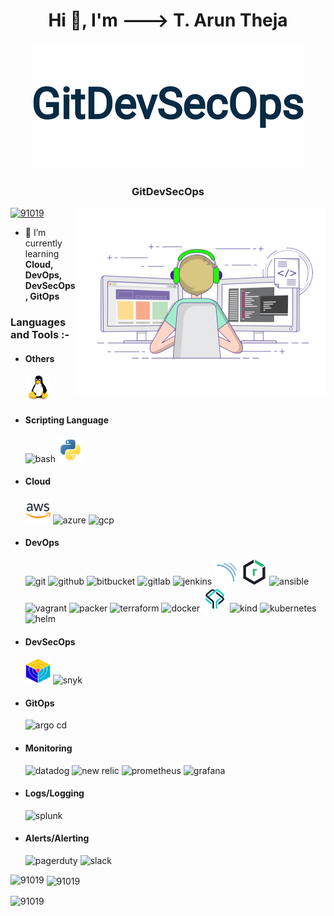 <h1 align="center">Hi 👋, I'm ---> T. Arun Theja</h1>
<div align="center"> <img src="https://raw.githubusercontent.com/91019/91019/main/Logo Icons & Symbols/GitDevSecOps.png"> </div>
<h3 align="center">GitDevSecOps</h3>

<img align="right" alt="Coding" width="400" src="https://raw.githubusercontent.com/devSouvik/devSouvik/master/gif3.gif">

<p align="left"> <a href="https://github.com/ryo-ma/github-profile-trophy"><img src="https://github-profile-trophy.vercel.app/?username=91019" alt="91019" /></a> </p>

- 🌱 I’m currently learning **Cloud, DevOps, DevSecOps, GitOps**

<p align="left">
</p>


<h3 align="left">Languages and Tools :-</h3>

- #### Others
  <p align="left"> <img src="https://raw.githubusercontent.com/devicons/devicon/master/icons/linux/linux-original.svg" alt="linux" title="Linux" width="40" height="40"/> </p>

- #### Scripting Language
  <p align="left"> <img src="https://www.vectorlogo.zone/logos/gnu_bash/gnu_bash-icon.svg" alt="bash" title="Bash" width="40" height="40"/>   <img src="https://raw.githubusercontent.com/devicons/devicon/master/icons/python/python-original.svg" alt="python" title="Python" width="40" height="40"/> </p>

- #### Cloud
  <p align="left"> <img src="https://raw.githubusercontent.com/devicons/devicon/master/icons/amazonwebservices/amazonwebservices-original-wordmark.svg" alt="aws" title="Amazon Web Services (AWS)" width="40" height="40"/>   <img src="https://www.vectorlogo.zone/logos/microsoft_azure/microsoft_azure-icon.svg" alt="azure" title="Microsoft Azure" width="40" height="40"/>   <img src="https://www.vectorlogo.zone/logos/google_cloud/google_cloud-icon.svg" alt="gcp" title="Google Cloud Platform (GCP)" width="40" height="40"/> </p>

- #### DevOps
  <p align="left"> <img src="https://www.vectorlogo.zone/logos/git-scm/git-scm-icon.svg" alt="git" title="Git" width="40" height="40"/>  <img src="https://github.githubassets.com/assets/GitHub-Mark-ea2971cee799.png" alt="github" title="GitHub" width="40" height="40"/>  <img src="https://cdn4.iconfinder.com/data/icons/logos-and-brands/512/44_Bitbucket_logo_logos-512.png" alt="bitbucket" title="Bitbucket" width="40" height="40"/>  <img src="https://www.vectorlogo.zone/logos/gitlab/gitlab-icon.svg" alt="gitlab" title="GitLab" width="40" height="40"/>  <img src="https://www.vectorlogo.zone/logos/jenkins/jenkins-icon.svg" alt="jenkins" title="Jenkins" width="40" height="40"/>  <img src="https://raw.githubusercontent.com/actions/starter-workflows/main/icons/sonarqube.svg" alt="sonarqube" title="SonarQube" width="40" height="40"/>  <img src="https://raw.githubusercontent.com/91019/91019/main/Logo Icons & Symbols/Nexus Repository.png" alt="nexus" title="Nexus" width="40" height="40"/>  <img src="https://www.vectorlogo.zone/logos/ansible/ansible-icon.svg" alt="ansible" title="Ansible" width="40" height="40"/>  <img src="https://www.vectorlogo.zone/logos/vagrantup/vagrantup-icon.svg" alt="vagrant" title="Vagrant" width="40" height="40"/>  <img src="https://www.vectorlogo.zone/logos/packerio/packerio-icon.svg" alt="packer" title="Packer" width="40" height="40"/>  <img src="https://www.vectorlogo.zone/logos/terraformio/terraformio-icon.svg" alt="terraform" title="Terraform" width="40" height="40"/>  <img src="https://www.vectorlogo.zone/logos/docker/docker-icon.svg" alt="docker" title="Docker" width="55" height="40"/>  <img src="https://raw.githubusercontent.com/actions/starter-workflows/main/icons/datree.svg" alt="datree" title="Datree" width="40" height="40"/>  <img src="https://kind.sigs.k8s.io/logo/logo.png" alt="kind" title="Kind" width="40" height="40"/>  <img src="https://www.vectorlogo.zone/logos/kubernetes/kubernetes-icon.svg" alt="kubernetes" title="Kubernetes (K8s)" width="40" height="40"/>  <img src="https://www.vectorlogo.zone/logos/helmsh/helmsh-icon.svg" alt="helm" title="Helm" width="40" height="40"/> </p>

- #### DevSecOps
  <p align="left"> <img src="https://raw.githubusercontent.com/aquasecurity/trivy-docker-extension/main/trivy.svg" alt="trivy" title="Trivy" width="40" height="40"/>   <img src="https://cdn.freebiesupply.com/logos/large/2x/snyk-logo-png-transparent.png" alt="snyk" title="Snyk" width="45" height="40"/> </p>
  
- #### GitOps
  <p align="left"> <img src="https://www.vectorlogo.zone/logos/argoprojio/argoprojio-icon.svg" alt="argo cd" title="Argo CD" width="50" height="40"/> </p>

- #### Monitoring
  <p align="left"> <img src="https://www.vectorlogo.zone/logos/datadoghq/datadoghq-icon.svg" alt="datadog" title="Datadog" width="40" height="40"/>   <img src="https://www.vectorlogo.zone/logos/newrelic/newrelic-icon.svg" alt="new relic" title="New Relic" width="40" height="40"/>   <img src="https://www.vectorlogo.zone/logos/prometheusio/prometheusio-icon.svg" alt="prometheus" title="Prometheus" width="40" height="40"/>   <img src="https://www.vectorlogo.zone/logos/grafana/grafana-icon.svg" alt="grafana" title="Grafana" width="40" height="40"/> </p>

- #### Logs/Logging
  <p align="left"> <img src="https://www.vectorlogo.zone/logos/splunk/splunk-icon.svg" alt="splunk" title="Splunk" width="40" height="40"/> </p>

- #### Alerts/Alerting
  <p align="left"> <img src="https://play-lh.googleusercontent.com/E-zhAf4KJ6JDDXmQfQxBprn2sATGYUMkOEqLQX5HAQQtiwDZJg4c8sQd7deb6nCZCwU=w240-h480-rw" alt="pagerduty" title="PagerDuty" width="40" height="40"/>   <img src="https://www.vectorlogo.zone/logos/slack/slack-icon.svg" alt="slack" title="Slack" width="40" height="40"/> </p>
  

<p><img align="left" src="https://github-readme-stats.vercel.app/api/top-langs?username=91019&show_icons=true&locale=en&layout=compact" alt="91019" /></p>

<p>&nbsp;<img align="center" src="https://github-readme-stats.vercel.app/api?username=91019&show_icons=true&locale=en" alt="91019" /></p>

<p><img align="center" src="https://github-readme-streak-stats.herokuapp.com/?user=91019&" alt="91019" /></p>
